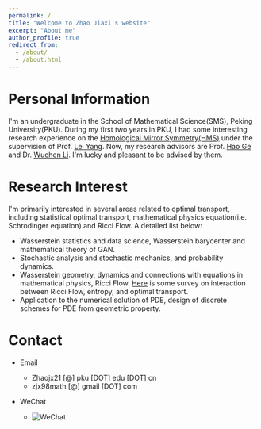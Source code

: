 ```yaml
---
permalink: /
title: "Welcome to Zhao Jiaxi's website"
excerpt: "About me"
author_profile: true
redirect_from: 
  - /about/
  - /about.html
---
```



Personal Information
======

I'm an undergraduate in the School of Mathematical Science(SMS), Peking University(PKU). During my first two years in PKU, I had some interesting research experience on the [Homological Mirror Symmetry(HMS)](https://en.wikipedia.org/wiki/Homological_mirror_symmetry) under the supervision of Prof. [Lei Yang](http://www.math.pku.edu.cn/jsdw/js_20180628175159671361/y_20180628175159671361/69985.htm). Now, my research advisors are Prof. [Hao Ge](http://bicmr.pku.edu.cn/~gehao/English%20version/main_english.htm) and Dr. [Wuchen Li](https://www.math.ucla.edu/~wcli/). I'm lucky and pleasant to be advised by them.


Research Interest
======

I'm primarily interested in several areas related to optimal transport, including statistical optimal transport, mathematical physics equation(i.e. Schrodinger equation) and Ricci Flow. A detailed list below:
  * Wasserstein statistics and data science, Wasserstein barycenter and mathematical theory of GAN.
  * Stochastic analysis and stochastic mechanics, and probability dynamics.
  * Wasserstein geometry, dynamics and connections with equations in mathematical physics, Ricci Flow. [Here](https://zjx1998.github.io/Zjx2Djt.github.io//files/Ricci_survey.pdf) is some survey on interaction between Ricci Flow, entropy, and optimal transport.
  * Application to the numerical solution of PDE, design of discrete schemes for PDE from geometric property.


Contact
======
* Email
  * Zhaojx21 [@] pku [DOT] edu [DOT] cn
  * zjx98math [@] gmail [DOT] com
  
* WeChat
  * ![WeChat](/Zjx2Djt.github.io/images/WeChat.jpeg)
